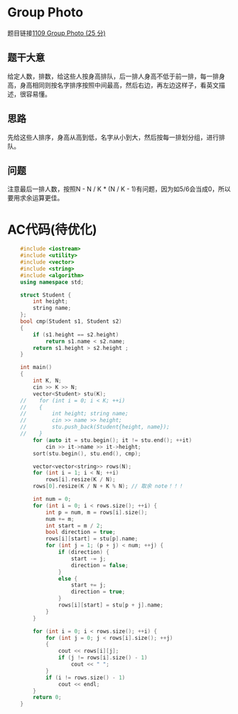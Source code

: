 # Group Photo
题目链接[1109 Group Photo (25 分)](https://pintia.cn/problem-sets/994805342720868352/problems/994805360043343872)
## 题干大意

给定人数，排数，给这些人按身高排队，后一排人身高不低于前一排，每一排身高，身高相同则按名字排序按照中间最高，然后右边，再左边这样子，看英文描述，很容易懂。

## 思路

先给这些人排序，身高从高到低，名字从小到大，然后按每一排划分组，进行排队。

## 问题

注意最后一排人数，按照N - N / K * (N / K - 1)有问题，因为如5/6会当成0，所以要用求余运算更佳。

# AC代码(待优化)
```cpp
    #include <iostream>
    #include <utility>
    #include <vector>
    #include <string>
    #include <algorithm>
    using namespace std;

    struct Student {
        int height;
        string name;
    };
    bool cmp(Student s1, Student s2)
    {
        if (s1.height == s2.height)
            return s1.name < s2.name;
        return s1.height > s2.height ;
    }

    int main()
    {
        int K, N;
        cin >> K >> N;
        vector<Student> stu(K);
    //    for (int i = 0; i < K; ++i)
    //    {
    //        int height; string name;
    //        cin >> name >> height;
    //        stu.push_back(Student{height, name});
    //    }
        for (auto it = stu.begin(); it != stu.end(); ++it)
            cin >> it->name >> it->height;
        sort(stu.begin(), stu.end(), cmp);

        vector<vector<string>> rows(N);
        for (int i = 1; i < N; ++i)
            rows[i].resize(K / N);
        rows[0].resize(K / N + K % N); // 取余 note！！！

        int num = 0;
        for (int i = 0; i < rows.size(); ++i) {
            int p = num, m = rows[i].size();
            num += m;
            int start = m / 2;
            bool direction = true;
            rows[i][start] = stu[p].name;
            for (int j = 1; (p + j) < num; ++j) {
                if (direction) {
                    start -= j;
                    direction = false;
                }
                else {
                    start += j;
                    direction = true;
                }
                rows[i][start] = stu[p + j].name;
            }
        }

        for (int i = 0; i < rows.size(); ++i) {
            for (int j = 0; j < rows[i].size(); ++j)
            {
                cout << rows[i][j];
                if (j != rows[i].size() - 1)
                    cout << " ";
            }
            if (i != rows.size() - 1)
                cout << endl;
        }
        return 0;
    }
```    
